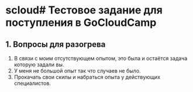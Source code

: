# scloud# Тестовое задание для поступления в GoCloudCamp
## 1. Вопросы для разогрева

1. В связи с моим отсутствующем опытом, это была и остаётся задача которую задали вы.
2. У меня не большой опыт так что случаев не было.
3. Прокачать свои скилы и набраться опыта у действующих специалистов.

